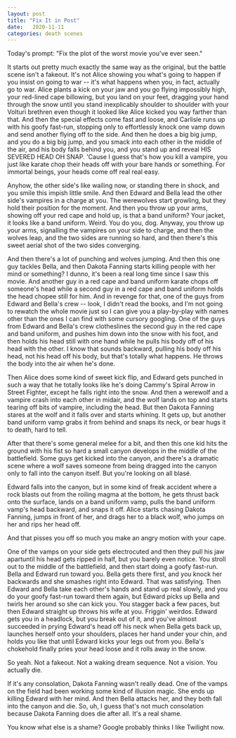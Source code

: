 ```yaml
---
layout: post
title: "Fix It in Post"
date:   2020-11-11
categories: death scenes
---
```

Today's prompt: "Fix the plot of the worst movie you've ever seen."

It starts out pretty much exactly the same way as the original, but the battle scene isn't a fakeout. It's not Alice showing you what's going to happen if you insist on going to war -- it's what happens when you, in fact, actually go to war. Alice plants a kick on your jaw and you go flying impossibly high, your red-lined cape billowing, but you land on your feet, dragging your hand through the snow until you stand inexplicably shoulder to shoulder with your Volturi brethren even though it looked like Alice kicked you way farther than that. And then the special effects come fast and loose, and Carlisle runs up with his goofy fast-run, stopping only to effortlessly knock one vamp down and send another flying off to the side. And then he does a big big jump, and you do a big big jump, and you smack into each other in the middle of the air, and his body falls behind you, and you stand up and reveal HIS SEVERED HEAD OH SNAP. 'Cause I guess that's how you kill a vampire, you just like karate chop their heads off with your bare hands or something. For immortal beings, your heads come off real real easy.

Anyhow, the other side's like wailing now, or standing there in shock, and you smile this impish little smile. And then Edward and Bella lead the other side's vampires in a charge at you. The werewolves start growling, but they hold their position for the moment. And then you throw up your arms, showing off your red cape and hold up, is that a band uniform? Your jacket, it looks like a band uniform. Weird. You do you, dog. Anyway, you throw up your arms, signalling the vampires on your side to charge, and then the wolves leap, and the two sides are running so hard, and then there's this sweet aerial shot of the two sides converging. 

And then there's a lot of punching and wolves jumping. And then this one guy tackles Bella, and then Dakota Fanning starts killing people with her mind or something? I dunno, it's been a real long time since I saw this movie. And another guy in a red cape and band uniform karate chops off someone's head while a second guy in a red cape and band uniform holds the head chopee still for him. And in revenge for that, one of the guys from Edward and Bella's crew -- look, I didn't read the books, and I'm not going to rewatch the whole movie just so I can give you a play-by-play with names other than the ones I can find with some cursory googling. One of the guys from Edward and Bella's crew clotheslines the second guy in the red cape and band uniform, and pushes him down into the snow with his foot, and then holds his head still with one hand while he pulls his body off of his head with the other. I know that sounds backward, pulling his body off his head, not his head off his body, but that's totally what happens. He throws the body into the air when he's done. 

Then Alice does some kind of sweet kick flip, and Edward gets punched in such a way that he totally looks like he's doing Cammy's Spiral Arrow in Street Fighter, except he falls right into the snow. And then a werewolf and a vampire crash into each other in midair, and the wolf lands on top and starts tearing off bits of vampire, including the head. But then Dakota Fanning stares at the wolf and it falls over and starts whining. It gets up, but another band uniform vamp grabs it from behind and snaps its neck, or bear hugs it to death, hard to tell.

After that there's some general melee for a bit, and then this one kid hits the ground with his fist so hard a small canyon develops in the middle of the battlefield. Some guys get kicked into the canyon, and there's a dramatic scene where a wolf saves someone from being dragged into the canyon only to fall into the canyon itself. But you're looking on all blasé. 

Edward falls into the canyon, but in some kind of freak accident where a rock blasts out from the roiling magma at the bottom, he gets thrust back onto the surface, lands on a band uniform vamp, pulls the band uniform vamp's head backward, and snaps it off. Alice starts chasing Dakota Fanning, jumps in front of her, and drags her to a black wolf, who jumps on her and rips her head off.

And that pisses you off so much you make an angry motion with your cape.

One of the vamps on your side gets electrocuted and then they pull his jaw apartuntil his head gets ripped in half, but you barely even notice. You stroll out to the middle of the battlefield, and then start doing a goofy fast-run. Bella and Edward run toward you. Bella gets there first, and you knock her backwards and she smashes right into Edward. That was satisfying. Then Edward and Bella take each other's hands and stand up real slowly, and you do your goofy fast-run toward them again, but Edward picks up Bella and twirls her around so she can kick you. You stagger back a few paces, but then Edward straight up throws his wife at you. Friggin' weirdos. Edward gets you in a headlock, but you break out of it, and you've almost succeeded in prying Edward's head off his neck when Bella gets back up, launches herself onto your shoulders, places her hand under your chin, and holds you like that until Edward kicks your legs out from you. Bella's chokehold finally pries your head loose and it rolls away in the snow.

So yeah. Not a fakeout. Not a waking dream sequence. Not a vision. You actually die. 

If it's any consolation, Dakota Fanning wasn't really dead. One of the vamps on the field had been working some kind of illusion magic. She ends up killing Edward with her mind. And then Bella attacks her, and they both fall into the canyon and die. So, uh, I guess that's not much consolation because Dakota Fanning does die after all. It's a real shame.

You know what else is a shame? Google probably thinks I like Twilight now.
